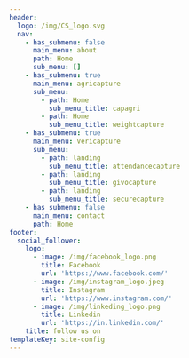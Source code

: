```yaml
---
header:
  logo: /img/CS_logo.svg
  nav:
    - has_submenu: false
      main_menu: about
      path: Home
      sub_menu: []
    - has_submenu: true
      main_menu: agricapture
      sub_menu:
        - path: Home
          sub_menu_title: capagri
        - path: Home
          sub_menu_title: weightcapture
    - has_submenu: true
      main_menu: Vericapture
      sub_menu:
        - path: landing
          sub_menu_title: attendancecapture
        - path: landing
          sub_menu_title: givocapture
        - path: landing
          sub_menu_title: securecapture
    - has_submenu: false
      main_menu: contact
      path: Home
footer:
  social_follower:
    logo:
      - image: /img/facebook_logo.png
        title: Facebook
        url: 'https://www.facebook.com/'
      - image: /img/instagram_logo.jpeg
        title: Instagram
        url: 'https://www.instagram.com/'
      - image: /img/linkeding_logo.png
        title: Linkedin
        url: 'https://in.linkedin.com/'
    title: follow us on
templateKey: site-config
---
```


